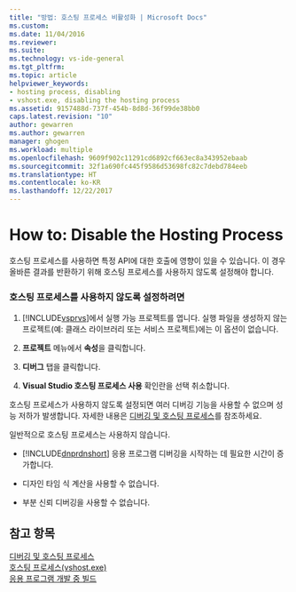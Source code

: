 ```yaml
---
title: "방법: 호스팅 프로세스 비활성화 | Microsoft Docs"
ms.custom: 
ms.date: 11/04/2016
ms.reviewer: 
ms.suite: 
ms.technology: vs-ide-general
ms.tgt_pltfrm: 
ms.topic: article
helpviewer_keywords:
- hosting process, disabling
- vshost.exe, disabling the hosting process
ms.assetid: 9157488d-737f-454b-8d8d-36f99de38bb0
caps.latest.revision: "10"
author: gewarren
ms.author: gewarren
manager: ghogen
ms.workload: multiple
ms.openlocfilehash: 9609f902c11291cd6892cf663ec8a343952ebaab
ms.sourcegitcommit: 32f1a690fc445f9586d53698fc82c7debd784eeb
ms.translationtype: HT
ms.contentlocale: ko-KR
ms.lasthandoff: 12/22/2017
---
```

# <a name="how-to-disable-the-hosting-process"></a>How to: Disable the Hosting Process
호스팅 프로세스를 사용하면 특정 API에 대한 호출에 영향이 있을 수 있습니다. 이 경우 올바른 결과를 반환하기 위해 호스팅 프로세스를 사용하지 않도록 설정해야 합니다.  
  
### <a name="to-disable-the-hosting-process"></a>호스팅 프로세스를 사용하지 않도록 설정하려면  
  
1.  [!INCLUDE[vsprvs](../code-quality/includes/vsprvs_md.md)]에서 실행 가능 프로젝트를 엽니다. 실행 파일을 생성하지 않는 프로젝트(예: 클래스 라이브러리 또는 서비스 프로젝트)에는 이 옵션이 없습니다.  
  
2.  **프로젝트** 메뉴에서 **속성**을 클릭합니다.  
  
3.  **디버그** 탭을 클릭합니다.  
  
4.  **Visual Studio 호스팅 프로세스 사용** 확인란을 선택 취소합니다.  
  
 호스팅 프로세스가 사용하지 않도록 설정되면 여러 디버깅 기능을 사용할 수 없으며 성능 저하가 발생합니다. 자세한 내용은 [디버깅 및 호스팅 프로세스](../debugger/debugging-and-the-hosting-process.md)를 참조하세요.  
  
 일반적으로 호스팅 프로세스는 사용하지 않습니다.  
  
-   [!INCLUDE[dnprdnshort](../code-quality/includes/dnprdnshort_md.md)] 응용 프로그램 디버깅을 시작하는 데 필요한 시간이 증가합니다.  
  
-   디자인 타임 식 계산을 사용할 수 없습니다.  
  
-   부분 신뢰 디버깅을 사용할 수 없습니다.  
  
## <a name="see-also"></a>참고 항목  
 [디버깅 및 호스팅 프로세스](../debugger/debugging-and-the-hosting-process.md)   
 [호스팅 프로세스(vshost.exe)](../ide/hosting-process-vshost-exe.md)   
 [응용 프로그램 개발 중 빌드](http://msdn.microsoft.com/en-us/c9497d62-3b7b-4449-88e8-cf27acc9efe6)